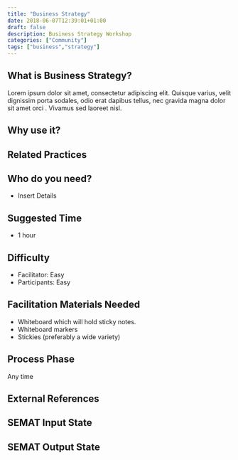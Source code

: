 ```yaml
---
title: "Business Strategy"
date: 2018-06-07T12:39:01+01:00
draft: false
description: Business Strategy Workshop
categories: ["Community"]
tags: ["business","strategy"]
---
```


## What is Business Strategy?

Lorem ipsum dolor sit amet, consectetur adipiscing elit. Quisque varius, velit dignissim porta sodales, odio erat dapibus tellus, nec gravida magna dolor sit amet orci . Vivamus sed laoreet nisl.

## Why use  it?


## Related Practices


## Who do you need?

- Insert Details


## Suggested Time

- 1 hour


## Difficulty
- Facilitator: Easy
- Participants: Easy


## Facilitation Materials Needed

- Whiteboard which will hold sticky notes.
- Whiteboard markers
- Stickies (preferably a wide variety)

## Process Phase
Any time

## External References

## SEMAT Input State

## SEMAT Output State


